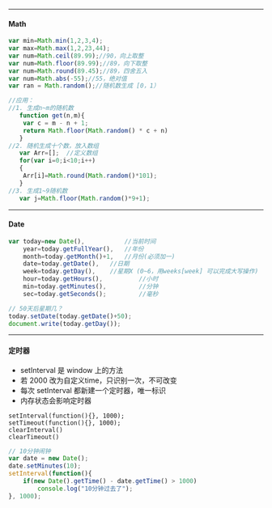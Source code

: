 ****

#### Math

~~~javascript
var min=Math.min(1,2,3,4);
var max=Math.max(1,2,23,44);
var num=Math.ceil(89.99);//90，向上取整
var num=Math.floor(89.99);//89，向下取整
var num=Math.round(89.45);//89，四舍五入
var num=Math.abs(-55);//55，绝对值
var ran = Math.random();//随机数生成 [0，1）

//应用：
//1. 生成n~m的随机数
   function get(n,m){
   	var c = m - n + 1;
   	return Math.floor(Math.random() * c + n)
   }
//2. 随机生成十个数，放入数组
   var Arr=[];	//定义数组
   for(var i=0;i<10;i++)
   {
   	Arr[i]=Math.round(Math.random()*101);
   }
//3. 生成1~9随机数
   var j=Math.floor(Math.random()*9+1);

~~~

****

#### Date

~~~javascript
var today=new Date(),			//当前时间
    year=today.getFullYear(),	//年份  
	month=today.getMonth()+1,	//月份(必须加一)
	date=today.getDate(),	//日期
	week=today.getDay(),	//星期X (0~6，用weeks[week] 可以完成大写操作)
	hour=today.getHours(),			//小时
  	min=today.getMinutes(),			//分钟
  	sec=today.getSeconds();			//毫秒

// 50天后星期几？
today.setDate(today.getDate()+50);
document.write(today.getDay());
~~~

****

#### 定时器

- setInterval 是 window 上的方法
- 若 2000 改为自定义time，只识别一次，不可改变
- 每次 setInterval 都新建一个定时器，唯一标识
- 内存状态会影响定时器

~~~
setInterval(function(){}, 1000);
setTimeout(function(){}, 1000);
clearInterval()
clearTimeout()
~~~

~~~javascript
// 10分钟闹钟
var date = new Date();
date.setMinutes(10);
setInterval(function(){
    if(new Date().getTime() - date.getTime() > 1000)
        console.log("10分钟过去了");
}, 1000);
~~~

